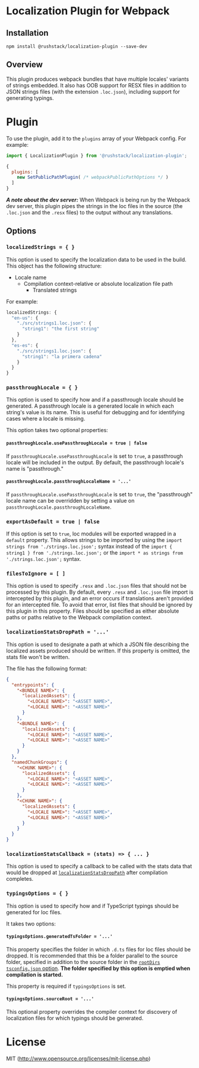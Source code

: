 # Localization Plugin for Webpack

## Installation

`npm install @rushstack/localization-plugin --save-dev`

## Overview

This plugin produces webpack bundles that have multiple locales' variants of strings embedded. It also
has OOB support for RESX files in addition to JSON strings files (with the extension `.loc.json`), including
support for generating typings.

# Plugin

To use the plugin, add it to the `plugins` array of your Webpack config. For example:

```JavaScript
import { LocalizationPlugin } from '@rushstack/localization-plugin';

{
  plugins: [
    new SetPublicPathPlugin( /* webpackPublicPathOptions */ )
  ]
}
```

***A note about the dev server:*** When Webpack is being run by the Webpack dev server, this plugin pipes
the strings in the loc files in the source (the `.loc.json` and the `.resx` files) to the output without
any translations.

## Options

### `localizedStrings = { }`

This option is used to specify the localization data to be used in the build. This object has the following
structure:
 - Locale name
   - Compilation context-relative or absolute localization file path
     - Translated strings

For example:

```JavaScript
localizedStrings: {
  "en-us": {
    "./src/strings1.loc.json": {
      "string1": "the first string"
    }
  },
  "es-es": {
    "./src/strings1.loc.json": {
      "string1": "la primera cadena"
    }
  }
}
```

### `passthroughLocale = { }`

This option is used to specify how and if a passthrough locale should be generated. A passthrough locale
is a generated locale in which each string's value is its name. This is useful for debugging and for identifying
cases where a locale is missing.

This option takes two optional properties:

#### `passthroughLocale.usePassthroughLocale = true | false`

If `passthroughLocale.usePassthroughLocale` is set to `true`, a passthrough locale will be included in the output.
By default, the passthrough locale's name is "passthrough."

#### `passthroughLocale.passthroughLocaleName = '...'`

If `passthroughLocale.usePassthroughLocale` is set to `true`, the "passthrough" locale name can be overridden
by setting a value on `passthroughLocale.passthroughLocaleName`.

### `exportAsDefault = true | false`

If this option is set to `true`, loc modules will be exported wrapped in a `default` property. This
allows strings to be imported by using the `import strings from './strings.loc.json';` syntax instead of
the `import { string1 } from './strings.loc.json';` or the `import * as strings from './strings.loc.json';`
syntax.

### `filesToIgnore = [ ]`

This option is used to specify `.resx` and `.loc.json` files that should not be processed by this plugin.
By default, every `.resx` and `.loc.json` file import is intercepted by this plugin, and an error occurs
if translations aren't provided for an intercepted file. To avoid that error, list files that should be ignored
by this plugin in this property. Files should be specified as either absolute paths or paths relative
to the Webpack compilation context.

### `localizationStatsDropPath = '...'`

This option is used to designate a path at which a JSON file describing the localized assets produced should be
written. If this property is omitted, the stats file won't be written.

The file has the following format:

```JSON
{
  "entrypoints": {
    "<BUNDLE NAME>": {
      "localizedAssets": {
        "<LOCALE NAME>": "<ASSET NAME>",
        "<LOCALE NAME>": "<ASSET NAME>"
      }
    },
    "<BUNDLE NAME>": {
      "localizedAssets": {
        "<LOCALE NAME>": "<ASSET NAME>",
        "<LOCALE NAME>": "<ASSET NAME>"
      }
    }
  },
  "namedChunkGroups": {
    "<CHUNK NAME>": {
      "localizedAssets": {
        "<LOCALE NAME>": "<ASSET NAME>",
        "<LOCALE NAME>": "<ASSET NAME>"
      }
    },
    "<CHUNK NAME>": {
      "localizedAssets": {
        "<LOCALE NAME>": "<ASSET NAME>",
        "<LOCALE NAME>": "<ASSET NAME>"
      }
    }
  }
}

```

### `localizationStatsCallback = (stats) => { ... }`

This option is used to specify a callback to be called with the stats data that would be dropped at
[`localizationStatsDropPath`](#localizationStatsDropPath--) after compilation completes.

### `typingsOptions = { }`

This option is used to specify how and if TypeScript typings should be generated for loc files.

It takes two options:

#### `typingsOptions.generatedTsFolder = '...'`

This property specifies the folder in which `.d.ts` files for loc files should be dropped. It is recommended
that this be a folder parallel to the source folder, specified in addition to the source folder in the
[`rootDirs` `tsconfig.json` option](https://www.typescriptlang.org/docs/handbook/compiler-options.html).
**The folder specified by this option is emptied when compilation is started.**

This property is required if `typingsOptions` is set.

#### `typingsOptions.sourceRoot = '...'`

This optional property overrides the compiler context for discovery of localization files for which
typings should be generated.

# License

MIT (http://www.opensource.org/licenses/mit-license.php)
